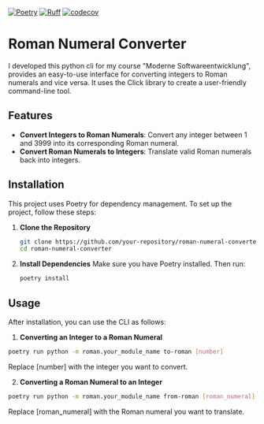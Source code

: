 [![Poetry](https://img.shields.io/endpoint?url=https://python-poetry.org/badge/v0.json)](https://python-poetry.org/)
[![Ruff](https://img.shields.io/endpoint?url=https://raw.githubusercontent.com/astral-sh/ruff/main/assets/badge/v2.json)](https://github.com/astral-sh/ruff)
[![codecov](https://codecov.io/gh/Ceddicedced/roman-numeral-converter/graph/badge.svg?token=04M8K8SJX8)](https://codecov.io/gh/Ceddicedced/roman-numeral-converter)
# Roman Numeral Converter

I developed this python cli for my course "Moderne Softwareentwicklung", provides an easy-to-use interface for converting integers to Roman numerals and vice versa. It uses the Click library to create a user-friendly command-line tool.

## Features

- **Convert Integers to Roman Numerals**: Convert any integer between 1 and 3999 into its corresponding Roman numeral.
- **Convert Roman Numerals to Integers**: Translate valid Roman numerals back into integers.

## Installation

This project uses Poetry for dependency management. To set up the project, follow these steps:

1. **Clone the Repository**

   ```bash
   git clone https://github.com/your-repository/roman-numeral-converter.git
   cd roman-numeral-converter
   ```
2. **Install Dependencies**
    Make sure you have Poetry installed. Then run:
    ```bash
    poetry install
    ```
## Usage
After installation, you can use the CLI as follows:

1. **Converting an Integer to a Roman Numeral**

```bash
poetry run python -m roman.your_module_name to-roman [number]
```
Replace [number] with the integer you want to convert.

2. **Converting a Roman Numeral to an Integer**

```bash
poetry run python -m roman.your_module_name from-roman [roman_numeral]
```
Replace [roman_numeral] with the Roman numeral you want to translate.
